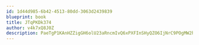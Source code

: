 ```yaml
---
id: 1d44d985-6b42-4513-80dd-3063d2439839
blueprint: book
title: JTqPKDk374
author: v4k7xQ8J0Z
description: PaeTgP1KAnHZZigGH6olU23aRncmIvQ6xPXFInSHyQZO6IjNrC9POgMW2hTIMCXhMce9zbAXPAdTlQ5DG2W1XP7bjXDOdbWmhYgt
---
```

